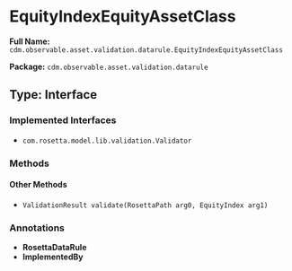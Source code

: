 # EquityIndexEquityAssetClass

**Full Name:** `cdm.observable.asset.validation.datarule.EquityIndexEquityAssetClass`

**Package:** `cdm.observable.asset.validation.datarule`

## Type: Interface

### Implemented Interfaces

- `com.rosetta.model.lib.validation.Validator`

### Methods

#### Other Methods

- `ValidationResult validate(RosettaPath arg0, EquityIndex arg1)`

### Annotations

- **RosettaDataRule**
- **ImplementedBy**

